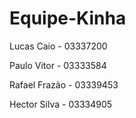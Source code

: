 # Equipe-Kinha

Lucas Caio - 03337200

Paulo Vitor - 03333584

Rafael Frazão - 03339453

Hector Silva - 03334905
